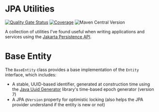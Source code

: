 # JPA Utilities
[![Quality Gate Status](https://sonarcloud.io/api/project_badges/measure?project=jwcarman_jpa-utils&metric=alert_status)](https://sonarcloud.io/summary/new_code?id=jwcarman_jpa-utils)
[![Coverage](https://sonarcloud.io/api/project_badges/measure?project=jwcarman_jpa-utils&metric=coverage)](https://sonarcloud.io/summary/new_code?id=jwcarman_jpa-utils)
![Maven Central Version](https://img.shields.io/maven-central/v/org.jwcarman.jpa/jpa-utils)

A collection of utilities I've found useful when writing applications and services using 
the [Jakarta Persistence API](https://jakarta.ee/specifications/persistence/).

# Base Entity
The `BaseEntity` class provides a base implementation of the `Entity` interface, which includes:
- A stable, UUID-based identifier, generated at construction time using the [Java Uuid Generator](https://github.com/cowtowncoder/java-uuid-generator) library's time-based epoch generator (version 7)
- A JPA `@Version` property for optimistic locking (also helps the JPA provider understand if the entity is new or not)

 
